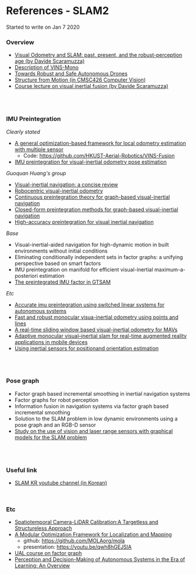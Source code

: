 # References - SLAM2

Started to write on Jan 7 2020
<br/>
### Overview
- [Visual Odometry and SLAM: past, present, and the robust-perception age (by Davide Scaramuzza)](https://www.rsj.or.jp/databox/international/iros16tutorial_2.pdf)
- [Description of VINS-Mono](https://alexanderhmw.blog/2018/04/24/vins-mono-a-robust-and-versatile-monocular-visual-inertial-state-estimator-3/)
- [Towards Robust and Safe Autonomous Drones](https://www.slideshare.net/SERENEWorkshop/towards-robust-and-safe-autonomous-drones)
- [Structure from Motion (in CMSC426 Computer Vision)](https://cmsc426.github.io/gtsam/)
- [Course lecture on visual inertial fusion (by Davide Scaramuzza)](http://rpg.ifi.uzh.ch/docs/teaching/2019/13_visual_inertial_fusion.pdf)
<br/>
<br/>


### IMU Preintegration
*Clearly stated*
- [A general optimization-based framework for local odometry estimation with multiple sensor](https://arxiv.org/abs/1901.03638)
  - Code: https://github.com/HKUST-Aerial-Robotics/VINS-Fusion
  <!-- Clearly, stating that 'Within two time instants, t-1 and t, the preintegration produces relative position, velocity and rotation'. -->
- [IMU preintegration for visual-inertial odometry pose estimation](https://www.semanticscholar.org/paper/IMU-Preintegration-for-Visual-Inertial-Odometry-Liu-Su/23845719d3325763b886ffdba7ac2bdeb2790483)
  
*Guoquan Huang's group*
- [Visual-inertial navigation: a concise review](https://arxiv.org/pdf/1906.02650.pdf)
- [Robocentric visual-inertial odometry](https://arxiv.org/pdf/1805.04031.pdf)
- [Continuous preintegration theory for graph-based visual-inertial navigation](https://arxiv.org/pdf/1805.02774.pdf)
- [Closed-form preintegration methods for graph-based visual-inertial navigation](https://arxiv.org/pdf/1805.02774.pdf)
- [High-accuracy preintegration for visual inertial navigation](http://udel.edu/~ghuang/papers/tr_hapi.pdf)

*Base*
- Visual-inertial-aided navigation for high-dynamic motion in built environments without initial conditions
- Eliminating conditionally independent sets in factor graphs: a unifying perspective based on smart factors
- IMU preintegration on manifold for efficient visual-inertial maximum-a-posteriori estimation
- [The preintegrated IMU factor in GTSAM](https://gtsam.org/notes/IMU-Factor.html)

*Etc*
- [Accurate imu preintegration using switched linear systems for autonomous systems](https://arxiv.org/pdf/1907.08434.pdf)
- [Fast and robust monocular visua-inertial odometry using points and lines](https://www.researchgate.net/publication/336693512_Fast_and_Robust_Monocular_Visua-Inertial_Odometry_Using_Points_and_Lines)
- [A real-time sliding window based visual-inertial odometry for MAVs](https://ieeexplore.ieee.org/document/8931626)
- [Adaptive monocular visual–inertial slam for real-time augmented reality applications in mobile devices](https://www.mdpi.com/1424-8220/17/11/2567)
- [Using inertial sensors for positionand orientation estimation](https://arxiv.org/pdf/1704.06053.pdf)
<br/>
<br/>


### Pose graph
- Factor graph based incremental smoothing in inertial navigation systems
- Factor graphs for robot perception
- Information fusion in navigation systems via factor graph based incremental smoothing
- Solution to the SLAM problem in low dynamic environments using a pose graph and an RGB-D sensor
- [Study on the use of vision and laser range sensors with graphical models for the SLAM problem](https://tel.archives-ouvertes.fr/tel-01676275v2/document)
<br/>
<br/>


### Useful link
- [SLAM KR youtube channel (in Korean)](https://www.youtube.com/channel/UCXvT7auo7xUd7v0B2pmvwIA)
<br/>


### Etc
- [Spatiotemporal Camera-LiDAR Calibration:A Targetless and Structureless Approach](https://arxiv.org/abs/2001.06175?fbclid=IwAR2alEbmlpDjdJ7HIrBn-046y7jsfKkMifauZV6YQnZ42QoPQIZD5pXo73w)
- [A Modular Optimization Framework for Localization and Mapping](http://www.roboticsproceedings.org/rss15/p43.pdf)
  - github: https://github.com/MOLAorg/mola
  - presentation: https://youtu.be/qwh8hGEJSlA
- [UAL course on factor graph](https://github.com/jlblancoc/2020-ual-factor-graphs-course)
- [Perception and Decision-Making of Autonomous Systems in the Era of Learning: An Overview](https://arxiv.org/abs/2001.02319)
<br/>


